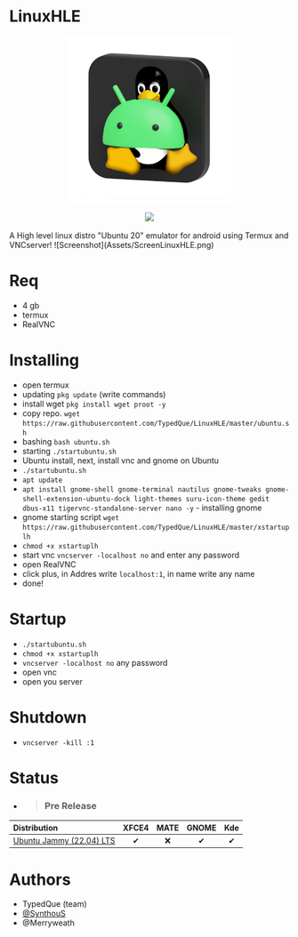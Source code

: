 # LinuxHLE
</div>
<p align="Center">
<img src="Assets/LinuxHLE.png" height="300" >
</p>
<p align="Center">
<img src="https://badges.frapsoft.com/os/v1/open-source.svg?v=103">
</p>
A High level linux distro "Ubuntu 20" emulator for android using Termux and VNCserver!
![Screenshot](Assets/ScreenLinuxHLE.png)

# Req
- 4 gb
- termux
- RealVNC

# Installing
- open termux
- updating ```pkg update``` (write commands)
- install wget ```pkg install wget proot -y```
- copy repo. ```wget https://raw.githubusercontent.com/TypedQue/LinuxHLE/master/ubuntu.sh```
- bashing ```bash ubuntu.sh```
- starting ```./startubuntu.sh```
- Ubuntu install, next, install vnc and gnome on Ubuntu
- ```./startubuntu.sh```
- ```apt update```
- ```apt install gnome-shell gnome-terminal nautilus gnome-tweaks gnome-shell-extension-ubuntu-dock light-themes suru-icon-theme gedit dbus-x11 tigervnc-standalone-server nano -y``` - installing gnome
- gnome starting script ```wget https://raw.githubusercontent.com/TypedQue/LinuxHLE/master/xstartuplh```
- ```chmod +x xstartuplh```
- start vnc ```vncserver -localhost no``` and enter any password
- open RealVNC
- click plus, in Addres write ```localhost:1```, in name write any name
- done!
# Startup
- ```./startubuntu.sh```
- ```chmod +x xstartuplh```
- ```vncserver -localhost no``` any password
- open vnc
- open you server
# Shutdown
- ```vncserver -kill :1```
# Status
- > ### Pre Release

| Distribution  | XFCE4 | MATE | GNOME | Kde |
|:-------------- |:------:|:------:|:-:|:-----:|
| [Ubuntu Jammy (22.04) LTS](https://udroid-rc.gitbook.io/udroid-wiki/suites/ubuntu-22.04) | ✔ | ❌ | ✔ | ✔ |

# Authors
- TypedQue (team)
- [@SynthouS](https://youtube.com/SynthouS)
- @Merryweath
